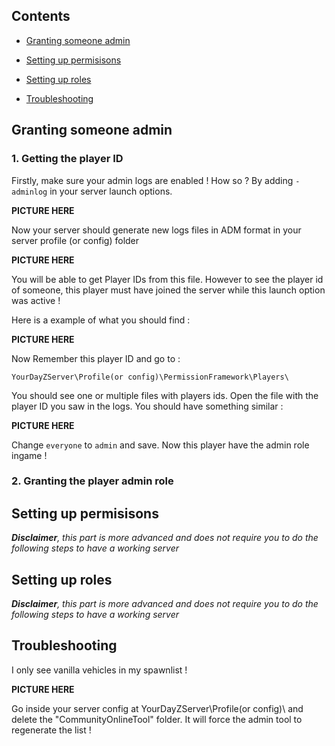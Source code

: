 ## Contents

- [Granting someone admin](#granting-someone-admin)

- [Setting up permisisons](#setting-up-permisisons)

- [Setting up roles](#setting-up-roles)

- [Troubleshooting](#troubleshooting)



## Granting someone admin

### 1. Getting the player ID

Firstly, make sure your admin logs are enabled ! How so ? By adding `-adminlog` in your server launch options.

**PICTURE HERE**

Now your server should generate new logs files in ADM format in your server profile (or config) folder

**PICTURE HERE**

You will be able to get Player IDs from this file. However to see the player id of someone, this player must have joined the server while this launch option was active !

Here is a example of what you should find :

**PICTURE HERE**

Now Remember this player ID and go to :

`YourDayZServer\Profile(or config)\PermissionFramework\Players\`

You should see one or multiple files with players ids. Open the file with the player ID you saw in the logs. You should have something similar :

**PICTURE HERE**

Change `everyone` to `admin` and save. Now this player have the admin role ingame !

### 2. Granting the player admin role

## Setting up permisisons

_**Disclaimer**, this part is more advanced and does not require you to do the following steps to have a working server_


## Setting up roles

_**Disclaimer**, this part is more advanced and does not require you to do the following steps to have a working server_

## Troubleshooting

I only see vanilla vehicles in my spawnlist !

**PICTURE HERE**

Go inside your server config at YourDayZServer\Profile(or config)\ and delete the "CommunityOnlineTool" folder. It will force the admin tool to regenerate the list !